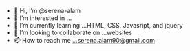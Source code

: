 - 👋 Hi, I’m @serena-alam
- 👀 I’m interested in ...
- 🌱 I’m currently learning ...HTML, CSS, Javasript, and jquery
- 💞️ I’m looking to collaborate on ...websites
- 📫 How to reach me ...serena.alam90@gmail.com

<!---
serena-alam/serena-alam is a ✨ special ✨ repository because its `README.md` (this file) appears on your GitHub profile.
You can click the Preview link to take a look at your changes.
--->
